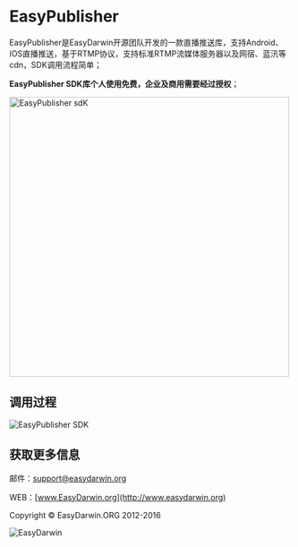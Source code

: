 # EasyPublisher #

EasyPublisher是EasyDarwin开源团队开发的一款直播推送库，支持Android、IOS直播推送，基于RTMP协议，支持标准RTMP流媒体服务器以及网宿、蓝汛等cdn，SDK调用流程简单；

**EasyPublisher SDK库个人使用免费，企业及商用需要经过授权**；

<img src="http://www.easydarwin.org/skin/easydarwin/images/easypublisherv1.0.16.0303.png" width="500" alt="EasyPublisher sdK" />

## 调用过程 ##
![EasyPublisher SDK](http://www.easydarwin.org/skin/easydarwin/images/easypublisher20160222.png)

## 获取更多信息 ##

邮件：[support@easydarwin.org](mailto:support@easydarwin.org) 

WEB：[www.EasyDarwin.org](http://www.easydarwin.org)

Copyright &copy; EasyDarwin.ORG 2012-2016

![EasyDarwin](http://www.easydarwin.org/skin/easydarwin/images/wx_qrcode.jpg)
